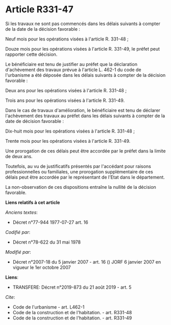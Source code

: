 # Article R331-47

Si les travaux ne sont pas commencés dans les délais suivants à compter de la date de la décision favorable : 

Neuf mois pour les opérations visées à l'article R. 331-48 ; 

Douze mois pour les opérations visées à l'article R. 331-49, le préfet peut rapporter cette décision. 

Le bénéficiaire est tenu de justifier au préfet que la déclaration d'achèvement des travaux prévue à l'article L. 462-1 du
code de l'urbanisme a été déposée dans les délais suivants à compter de la décision favorable : 

Deux ans pour les opérations visées à l'article R. 331-48 ; 

Trois ans pour les opérations visées à l'article R. 331-49. 

Dans le cas de travaux d'amélioration, le bénéficiaire est tenu de déclarer l'achèvement des travaux au préfet dans les
délais suivants à compter de la date de décision favorable : 

Dix-huit mois pour les opérations visées à l'article R. 331-48 ; 

Trente mois pour les opérations visées à l'article R. 331-49. 

Une prorogation de ces délais peut être accordée par le préfet dans la limite de deux ans. 

Toutefois, au vu de justificatifs présentés par l'accédant pour raisons professionnelles ou familiales, une prorogation
supplémentaire de ces délais peut être accordée par le représentant de l'Etat dans le département. 

La non-observation de ces dispositions entraîne la nullité de la décision favorable.

**Liens relatifs à cet article**

_Anciens textes_:

  - Décret n°77-944 1977-07-27 art. 16

_Codifié par_:

  - Décret n°78-622 du 31 mai 1978

_Modifié par_:

  - Décret n°2007-18 du 5 janvier 2007 - art. 16 () JORF 6 janvier 2007 en vigueur le 1er octobre 2007

**Liens**:

  - TRANSFERE: Décret n°2019-873 du 21 août 2019 - art. 5

_Cite_:

  - Code de l'urbanisme - art. L462-1
  - Code de la construction et de l'habitation. - art. R331-48
  - Code de la construction et de l'habitation. - art. R331-49
